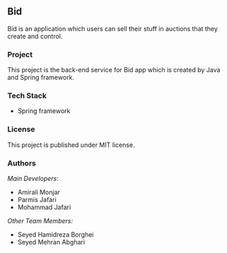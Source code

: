 ## Bid
Bid is an application which users can sell their stuff in auctions that they create and control.

### Project
This project is the back-end service for Bid app which is created by Java and Spring framework.

### Tech Stack
- Spring framework

### License
This project is published under MIT license.

### Authors
*Main Developers*:
- Amirali Monjar
- Parmis Jafari
- Mohammad Jafari


*Other Team Members:*
- Seyed Hamidreza Borghei
- Seyed Mehran Abghari